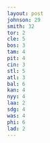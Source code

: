 ```yaml
---
layout: post
johnson: 29
smith: 32
tor: 2
cle: 5
bos: 3
tam: 4
pit: 4
cin: 3
stl: 5
atl: 3
bal: 6
kan: 4
nyy: 4
laa: 2
sdg: 4
was: 4
phi: 6
lad: 2
---
```

